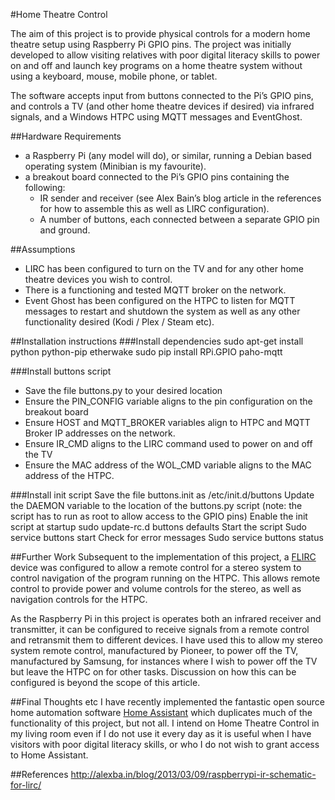 #Home Theatre Control

The aim of this project is to provide physical controls for a modern home theatre setup using Raspberry Pi GPIO pins. The project was initially developed to allow visiting relatives with poor digital literacy skills to power on and off and launch key programs on a home theatre system without using a keyboard, mouse, mobile phone, or tablet.

The software accepts input from buttons connected to the Pi’s GPIO pins, and controls a TV (and other home theatre devices if desired) via infrared signals, and a Windows HTPC using MQTT messages and EventGhost.

##Hardware Requirements
- a Raspberry Pi (any model will do), or similar, running a Debian based operating system (Minibian is my favourite).
- a breakout board connected to the Pi’s GPIO pins containing the following:
    - IR sender and receiver (see Alex Bain’s blog article in the references for how to assemble this as well as LIRC configuration).
    - A number of buttons, each connected between a separate GPIO pin and ground.

##Assumptions
- LIRC has been configured to turn on the TV and for any other home theatre devices you wish to control.
- There is a functioning and tested MQTT broker on the network.
- Event Ghost has been configured on the HTPC to listen for MQTT messages to restart and shutdown the system as well as any other functionality desired (Kodi / Plex / Steam etc).

##Installation instructions
###Install dependencies
sudo apt-get install python python-pip etherwake
sudo pip install RPi.GPIO paho-mqtt

###Install buttons script
- Save the file buttons.py to your desired location
- Ensure the PIN_CONFIG variable aligns to the pin configuration on the breakout board
- Ensure HOST and MQTT_BROKER variables align to HTPC and MQTT Broker IP addresses on the network.
- Ensure IR_CMD aligns to the LIRC command used to power on and off the TV
- Ensure the MAC address of the WOL_CMD variable aligns to the MAC address of the HTPC.

###Install init script
Save the file buttons.init as /etc/init.d/buttons
Update the DAEMON variable to the location of the buttons.py script
(note: the script has to run as root to allow access to the GPIO pins)
Enable the init script at startup
sudo update-rc.d buttons defaults
Start the script
Sudo service buttons start
Check for error messages
Sudo service buttons status

##Further Work
Subsequent to the implementation of this project, a [FLIRC](flirc.tv) device was configured to allow a remote control for a stereo system to control navigation of the program running on the HTPC. This allows remote control to provide power and volume controls for the stereo, as well as navigation controls for the HTPC.

As the Raspberry Pi in this project is operates both an infrared receiver and transmitter, it can be configured to receive signals from a remote control and retransmit them to different devices. I have used this to allow my stereo system remote control, manufactured by Pioneer, to power off the TV, manufactured by Samsung, for instances where I wish to power off the TV but leave the HTPC on for other tasks. Discussion on how this can be configured is beyond the scope of this article.

##Final Thoughts etc
I have recently implemented the fantastic open source home automation software [Home Assistant](https://home-assistant.io) which duplicates much of the functionality of this project, but not all. I intend on Home Theatre Control in my living room even if I do not use it every day as it is useful when I have visitors with poor digital literacy skills, or who I do not wish to grant access to Home Assistant.

##References
http://alexba.in/blog/2013/03/09/raspberrypi-ir-schematic-for-lirc/
